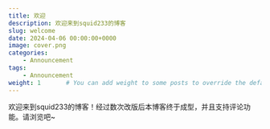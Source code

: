 ```yaml
---
title: 欢迎
description: 欢迎来到squid233的博客
slug: welcome
date: 2024-04-06 00:00:00+0000
image: cover.png
categories:
    - Announcement
tags:
    - Announcement
weight: 1       # You can add weight to some posts to override the default sorting (date descending)
---
```


欢迎来到squid233的博客！经过数次改版后本博客终于成型，并且支持评论功能。请浏览吧~
